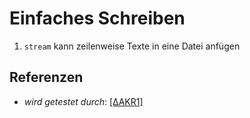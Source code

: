 # Einfaches Schreiben

1. `stream` kann zeilenweise Texte in eine Datei anfügen

## Referenzen

* _wird getestet durch_: [[ΔAKR1]](../../delta/akr/1.patch)

